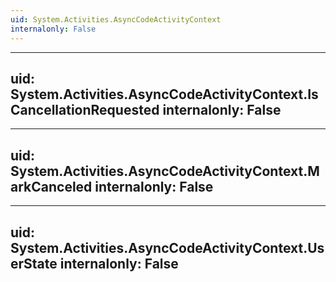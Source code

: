 ```yaml
---
uid: System.Activities.AsyncCodeActivityContext
internalonly: False
---
```


---
uid: System.Activities.AsyncCodeActivityContext.IsCancellationRequested
internalonly: False
---

---
uid: System.Activities.AsyncCodeActivityContext.MarkCanceled
internalonly: False
---

---
uid: System.Activities.AsyncCodeActivityContext.UserState
internalonly: False
---
